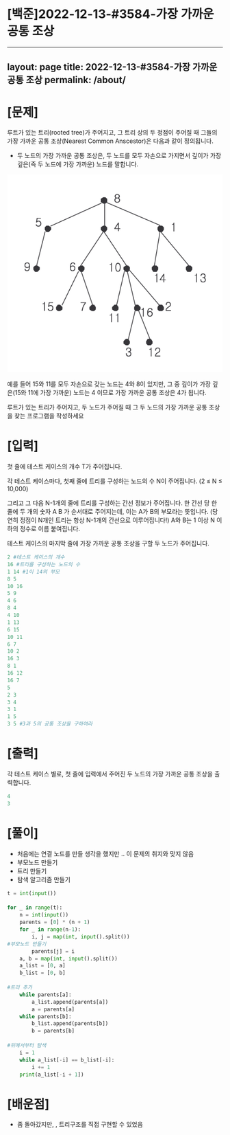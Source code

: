 # [백준]2022-12-13-#3584-가장 가까운 공통 조상
---
layout: page
title: 2022-12-13-#3584-가장 가까운 공통 조상
permalink: /about/
---

# [문제]

루트가 있는 트리(rooted tree)가 주어지고, 그 트리 상의 두 정점이 주어질 때 그들의 가장 가까운 공통 조상(Nearest Common Anscestor)은 다음과 같이 정의됩니다.

- 두 노드의 가장 가까운 공통 조상은, 두 노드를 모두 자손으로 가지면서 깊이가 가장 깊은(즉 두 노드에 가장 가까운) 노드를 말합니다.

![josang.png](./josang.png)

예를 들어  15와 11를 모두 자손으로 갖는 노드는 4와 8이 있지만, 그 중 깊이가 가장 깊은(15와 11에 가장 가까운) 노드는 4 이므로 가장 가까운 공통 조상은 4가 됩니다.

루트가 있는 트리가 주어지고, 두 노드가 주어질 때 그 두 노드의 가장 가까운 공통 조상을 찾는 프로그램을 작성하세요

# [입력]

첫 줄에 테스트 케이스의 개수 T가 주어집니다.

각 테스트 케이스마다, 첫째 줄에 트리를 구성하는 노드의 수 N이 주어집니다. (2 ≤ N ≤ 10,000)

그리고 그 다음 N-1개의 줄에 트리를 구성하는 간선 정보가 주어집니다. 한 간선 당 한 줄에 두 개의 숫자 A B 가 순서대로 주어지는데, 이는 A가 B의 부모라는 뜻입니다. (당연히 정점이 N개인 트리는 항상 N-1개의 간선으로 이루어집니다!) A와 B는 1 이상 N 이하의 정수로 이름 붙여집니다.

테스트 케이스의 마지막 줄에 가장 가까운 공통 조상을 구할 두 노드가 주어집니다.

```python
2 #테스트 케이스의 개수
16 #트리를 구성하는 노드의 수
1 14 #1이 14의 부모
8 5
10 16
5 9
4 6
8 4
4 10
1 13
6 15
10 11
6 7
10 2
16 3
8 1
16 12
16 7
5
2 3
3 4
3 1
1 5
3 5 #3과 5의 공통 조상을 구하여라
```

# [출력]

각 테스트 케이스 별로, 첫 줄에 입력에서 주어진 두 노드의 가장 가까운 공통 조상을 출력합니다.

```python
4
3
```

 

# [풀이]

- 처음에는 연결 노드를 만들 생각을 했지만 .. 이 문제의 취지와 맞지 않음
- 부모노드 만들기
- 트리 만들기
- 탐색 알고리즘 만들기

```python
t = int(input())

for _ in range(t):
    n = int(input())
    parents = [0] * (n + 1)
    for _ in range(n-1):
        i, j = map(int, input().split())
#부모노드 만들기
        parents[j] = i
    a, b = map(int, input().split())
    a_list = [0, a]
    b_list = [0, b]

#트리 추가   
    while parents[a]:
        a_list.append(parents[a])
        a = parents[a]
    while parents[b]:
        b_list.append(parents[b])
        b = parents[b]
   
#뒤에서부터 탐색 
    i = 1
    while a_list[-i] == b_list[-i]:
        i += 1
    print(a_list[-i + 1])
```

# [배운점]

- 좀 돌아갔지만, , 트리구조를 직접 구현할 수 있었음
